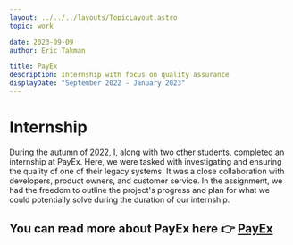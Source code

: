 ```yaml
---
layout: ../../../layouts/TopicLayout.astro
topic: work

date: 2023-09-09
author: Eric Takman

title: PayEx
description: Internship with focus on quality assurance
displayDate: "September 2022 - January 2023"
---
```


# Internship

During the autumn of 2022, I, along with two other students, completed an internship at PayEx. Here, we were tasked with investigating and ensuring the quality of one of their legacy systems. It was a close collaboration with developers, product owners, and customer service. In the assignment, we had the freedom to outline the project's progress and plan for what we could potentially solve during the duration of our internship.

<div class="pt-2"></div>

## You can read more about PayEx here 👉 [PayEx](https://www.payex.se/)

